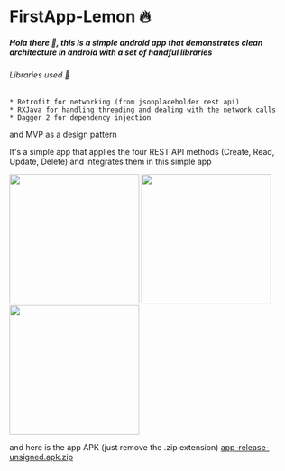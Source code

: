 # FirstApp-Lemon :fire:
##### Hola there :wave:, this is a simple android app that demonstrates clean architecture in android with a set of handful libraries
###### Libraries used :thinking:
	* Retrofit for networking (from jsonplaceholder rest api)
	* RXJava for handling threading and dealing with the network calls
	* Dagger 2 for dependency injection
and MVP as a design pattern

It's a simple app that applies the four REST API methods (Create, Read, Update, Delete) and integrates them in this simple app


<img src= "https://user-images.githubusercontent.com/38975111/124752609-5a346080-df28-11eb-9ee3-adf3dcda5871.png" width=230px /> <img src= "https://user-images.githubusercontent.com/38975111/124752626-60c2d800-df28-11eb-9e7a-46188faa74f2.png" width=230px />   <img src= "https://user-images.githubusercontent.com/38975111/124752630-61f40500-df28-11eb-9d01-af0aee22e678.png" width=230px />

and here is the app APK (just remove the .zip extension) [app-release-unsigned.apk.zip](https://github.com/hithamalbasheir/FirstApp-Lemon/files/6777150/app-release-unsigned.apk.zip)
